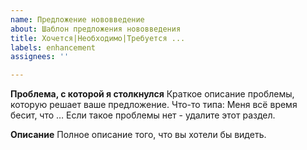 ```yaml
---
name: Предложение нововведение
about: Шаблон предложения нововведения
title: Хочется|Необходимо|Требуется ...
labels: enhancement
assignees: ''

---
```


**Проблема, с которой я столкнулся**
Краткое описание проблемы, которую решает ваше предложение. Что-то типа: Меня всё время бесит, что …
Если такое проблемы нет - удалите этот раздел.

**Описание**
Полное описание того, что вы хотели бы видеть.
